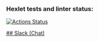 ### Hexlet tests and linter status:
[![Actions Status](https://github.com/DrannikovVladimir/frontend-project-lvl4/workflows/hexlet-check/badge.svg)](https://github.com/DrannikovVladimir/frontend-project-lvl4/actions)
   
[## Slack (Chat)](https://fierce-everglades-19304.herokuapp.com/)   